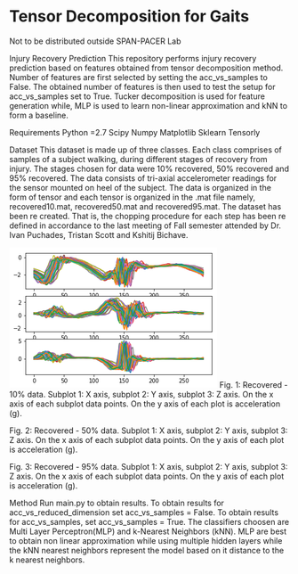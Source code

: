 # Tensor Decomposition for Gaits

Not to be distributed outside SPAN-PACER Lab

Injury Recovery Prediction
This repository performs injury recovery prediction based on features obtained from tensor decomposition method. Number of features are first selected by setting the acc_vs_samples to False. The obtained number of features is then used to test the setup for acc_vs_samples set to True. Tucker decomposition is used for feature generation while, MLP is used to learn non-linear approximation and kNN to form a baseline.

Requirements
Python =2.7
Scipy
Numpy
Matplotlib
Sklearn
Tensorly

Dataset
This dataset is made up of three classes. Each class comprises of samples of a subject walking, during different stages of recovery from injury. The stages chosen for data were 10% recovered, 50% recovered and 95% recovered. The data consists of tri-axial accelerometer readings for the sensor mounted on heel of the subject. The data is organized in the form of tensor and each tensor is organized in the .mat file namely, recovered10.mat, recovered50.mat and recovered95.mat. The dataset has been re created. That is, the chopping procedure for each step has been re defined in accordance to the last meeting of Fall semester attended by Dr. Ivan Puchades, Tristan Scott and Kshitij Bichave.

![alt text](https://github.com/kbichave/tensor-decomposition-for-gaits/blob/master/Figures/recovered10.png)
Fig. 1: Recovered - 10% data. Subplot 1: X axis, subplot 2: Y axis, subplot 3: Z axis. On the x axis of each subplot data points. On the y axis of each plot is acceleration (g).


Fig. 2: Recovered - 50% data. Subplot 1: X axis, subplot 2: Y axis, subplot 3: Z axis. On the x axis of each subplot data points. On the y axis of each plot is acceleration (g).


Fig. 3: Recovered - 95% data. Subplot 1: X axis, subplot 2: Y axis, subplot 3: Z axis. On the x axis of each subplot data points. On the y axis of each plot is acceleration (g).

Method
Run main.py to obtain results. To obtain results for acc_vs_reduced_dimension set acc_vs_samples = False. To obtain results for acc_vs_samples, set acc_vs_samples = True. The classifiers choosen are Multi Layer Perceptron(MLP) and k-Nearest Neighbors (kNN). MLP are best to obtain non linear approximation while using multiple hidden layers while the kNN nearest neighbors represent the model based on it distance to the k nearest neighbors. 




